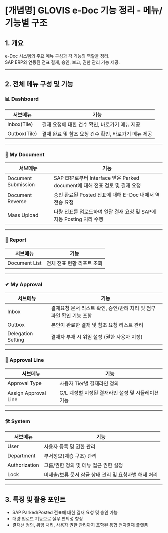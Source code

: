 # [개념명] GLOVIS e-Doc 기능 정리 - 메뉴/기능별 구조

## 1. 개요
e-Doc 시스템의 주요 메뉴 구성과 각 기능의 역할을 정리.  
SAP ERP와 연동된 전표 결재, 승인, 보고, 권한 관리 기능 제공.

---

## 2. 전체 메뉴 구성 및 기능

### 📊 Dashboard
| 서브메뉴 | 기능 |
|----------|------|
| Inbox(Tile) | 결재 요청에 대한 건수 확인, 바로가기 메뉴 제공 |
| Outbox(Tile) | 결재 완료 및 참조 요청 건수 확인, 바로가기 메뉴 제공 |

---

### 📄 My Document
| 서브메뉴                | 기능                                                        |
| ------------------- | --------------------------------------------------------- |
| Document Submission | SAP ERP로부터 Interface 받은 Parked document에 대해 전표 검토 및 결재 요청 |
| Document Reverse    | 승인 완료된 Posted 전표에 대해 E-Doc 내에서 역전송 요청                     |
| Mass Upload         | 다량 전표를 업로드하여 일괄 결재 요청 및 SAP에 자동 Posting 처리 수행             |

---

### 📑 Report
| 서브메뉴 | 기능 |
|----------|------|
| Document List | 전체 전표 현황 리포트 조회 |

---

### ✔ My Approval
| 서브메뉴 | 기능 |
|----------|------|
| Inbox | 결재요청 문서 리스트 확인, 승인/반려 처리 및 첨부파일 확인 기능 포함 |
| Outbox | 본인이 완료한 결재 및 참조 요청 리스트 관리 |
| Delegation Setting | 결재자 부재 시 위임 설정 (권한 사용자 지정) |

---

### 🧷 Approval Line
| 서브메뉴 | 기능 |
|----------|------|
| Approval Type | 사용자 Tier별 결재라인 정의 |
| Assign Approval Line | G/L 계정별 지정된 결재라인 설정 및 시뮬레이션 기능 |

---

### 🛠 System
| 서브메뉴 | 기능 |
|----------|------|
| User | 사용자 등록 및 권한 관리 |
| Department | 부서정보(계층 구조) 관리 |
| Authorization | 그룹/권한 정의 및 메뉴 접근 권한 설정 |
| Lock | 미제출/보류 문서 잠금 상태 관리 및 요청자별 해제 처리 |

---

## 3. 특징 및 활용 포인트
- SAP Parked/Posted 전표에 대한 결재 요청 및 승인 가능
- 대량 업로드 기능으로 실무 편의성 향상
- 결재선 정의, 위임 처리, 사용자 권한 관리까지 포함된 통합 전자결재 플랫폼
